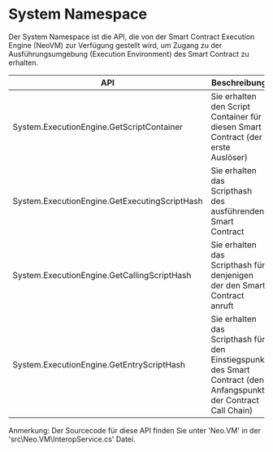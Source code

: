 # System Namespace

Der System Namespace ist die API, die von der Smart Contract Execution Engine (NeoVM) zur Verfügung gestellt wird, um Zugang zu der Ausführungsumgebung (Execution Environment) des Smart Contract zu erhalten.

| API | Beschreibung |
| ---------------------------------------- | -------------------------- |
| System.ExecutionEngine.GetScriptContainer | Sie erhalten den Script Container für diesen Smart Contract (der erste Auslöser) |
| System.ExecutionEngine.GetExecutingScriptHash | Sie erhalten das Scripthash des ausführenden Smart Contract |
| System.ExecutionEngine.GetCallingScriptHash | Sie erhalten das Scripthash für denjenigen der den Smart Contract anruft |
| System.ExecutionEngine.GetEntryScriptHash | Sie erhalten das Scripthash für den Einstiegspunkt des Smart Contract (den Anfangspunkt der Contract Call Chain) |

Anmerkung: Der Sourcecode für diese API finden Sie unter 'Neo.VM' in der 'src\Neo.VM\InteropService.cs' Datei.
